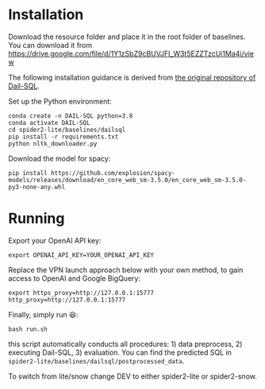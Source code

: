 # Installation 
Download the resource folder and place it in the root folder of baselines. You can download it from https://drive.google.com/file/d/1Y1zSbZ9cBUVJFI_W3t5EZZTzcUi1Ma4i/view

The following installation guidance is derived from [the original repository of Dail-SQL](https://github.com/BeachWang/DAIL-SQL).

Set up the Python environment:
```
conda create -n DAIL-SQL python=3.8
conda activate DAIL-SQL
cd spider2-lite/baselines/dailsql
pip install -r requirements.txt
python nltk_downloader.py
```

Download the model for spacy:
```
pip install https://github.com/explosion/spacy-models/releases/download/en_core_web_sm-3.5.0/en_core_web_sm-3.5.0-py3-none-any.whl
```

# Running

Export your OpenAI API key:
```
export OPENAI_API_KEY=YOUR_OPENAI_API_KEY
```

Replace the VPN launch approach below with your own method, to gain access to OpenAI and Google BigQuery:
```
export https_proxy=http://127.0.0.1:15777 http_proxy=http://127.0.0.1:15777
```

Finally, simply run :laughing::
```
bash run.sh
```
this script automatically conducts all procedures: 1) data preprocess, 2) executing Dail-SQL, 3) evaluation. You can find the predicted SQL in `spider2-lite/baselines/dailsql/postprocessed_data`.

To switch from lite/snow change DEV to either spider2-lite or spider2-snow.

